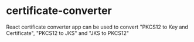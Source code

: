 # certificate-converter
React certificate converter app can be used to convert "PKCS12 to Key and Certificate", "PKCS12 to JKS" and "JKS to PKCS12"
